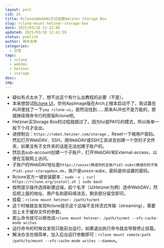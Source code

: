 ```yaml
---
layout: post
cid: 26
title: Rclone以WebDAV方式挂载Hetzner Storage Box
slug: rclone-mount-hetzner-storage-box
date: 2025/03/10 12:12:00
updated: 2025/03/10 12:41:59
status: publish
author: 神木友希
categories: 
  - 日常
tags: 
  - rclone
  - webdav
  - hetzner
  - storage
desc: 
img: 
---
```



- 疑似有点太水了，想不出这个有什么出教程的必要（不是）。
- 本来想尝试[Rclone UI](https://rcloneui.com/)，奈何AppImage版在Arch上根本启动不了，我试着在AUR里找了一下`yay rclone-ui`，居然没找到……原来AUR也不是万能的，那就继续用命令行的原版Rclone吧。
- Hetzner买Storage Box的过程就跳过了。因为hz是PAYG的模式，所以账单一般下个月才会出。
- 进控制台：`https://robot.hetzner.com/storage` ，Reset一下根用户密码。然后打开WebDAV、SSH，用WebDAV或SSH工具进去创建一个空的子文件夹，如果没有子文件夹的话是无法创建子账户的。
- 然后去sub-account创建一个子账户，打开WebDAV和External-access，以便在互联网上访问。
- 子账户的WebDAV地址是`https://uxxxx(换成你的主账户id)-subx(换成你的子账户id).your-storagebox.de`，账户是uxxxx-subx，密码是你设置的密码。
- Rclone官方一键安装脚本：`sudo -v ; curl https://rclone.org/install.sh | sudo bash`
- 按照提示操作选择新建远端，起个名字（以Hetzner为例）选中WebDAV，然后把上面的地址、用户名和密码填进去，剩余部分留空即可。
- 挂载：`rclone mount hetzner: /path/to/mnt `
- 这个时候就会发现Rclone提示这个远端不支持流式传输（streaming），需要加上关于缓存文件的参数。
- 那么命令就可以修改成`rclone mount hetzner: /path/to/mnt --vfs-cache-mode writes`
- 运行命令的时候会发现只能前台运行，如果退出执行命令就会导致停止挂载。
- 解决办法也很简单，加入后台运行参数即可：`rclone mount remote:path /path/to/mount --vfs-cache-mode writes --daemon`。